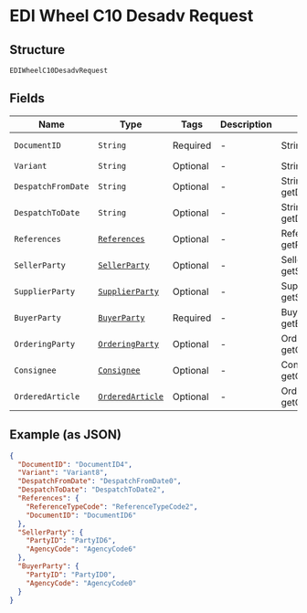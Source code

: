 
# EDI Wheel C10 Desadv Request

## Structure

`EDIWheelC10DesadvRequest`

## Fields

| Name | Type | Tags | Description | Getter | Setter |
|  --- | --- | --- | --- | --- | --- |
| `DocumentID` | `String` | Required | - | String getDocumentID() | setDocumentID(String documentID) |
| `Variant` | `String` | Optional | - | String getVariant() | setVariant(String variant) |
| `DespatchFromDate` | `String` | Optional | - | String getDespatchFromDate() | setDespatchFromDate(String despatchFromDate) |
| `DespatchToDate` | `String` | Optional | - | String getDespatchToDate() | setDespatchToDate(String despatchToDate) |
| `References` | [`References`](../../doc/models/references.md) | Optional | - | References getReferences() | setReferences(References references) |
| `SellerParty` | [`SellerParty`](../../doc/models/seller-party.md) | Optional | - | SellerParty getSellerParty() | setSellerParty(SellerParty sellerParty) |
| `SupplierParty` | [`SupplierParty`](../../doc/models/supplier-party.md) | Optional | - | SupplierParty getSupplierParty() | setSupplierParty(SupplierParty supplierParty) |
| `BuyerParty` | [`BuyerParty`](../../doc/models/buyer-party.md) | Required | - | BuyerParty getBuyerParty() | setBuyerParty(BuyerParty buyerParty) |
| `OrderingParty` | [`OrderingParty`](../../doc/models/ordering-party.md) | Optional | - | OrderingParty getOrderingParty() | setOrderingParty(OrderingParty orderingParty) |
| `Consignee` | [`Consignee`](../../doc/models/consignee.md) | Optional | - | Consignee getConsignee() | setConsignee(Consignee consignee) |
| `OrderedArticle` | [`OrderedArticle`](../../doc/models/ordered-article.md) | Optional | - | OrderedArticle getOrderedArticle() | setOrderedArticle(OrderedArticle orderedArticle) |

## Example (as JSON)

```json
{
  "DocumentID": "DocumentID4",
  "Variant": "Variant8",
  "DespatchFromDate": "DespatchFromDate0",
  "DespatchToDate": "DespatchToDate2",
  "References": {
    "ReferenceTypeCode": "ReferenceTypeCode2",
    "DocumentID": "DocumentID6"
  },
  "SellerParty": {
    "PartyID": "PartyID6",
    "AgencyCode": "AgencyCode6"
  },
  "BuyerParty": {
    "PartyID": "PartyID0",
    "AgencyCode": "AgencyCode0"
  }
}
```

